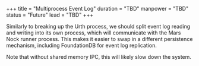 +++
title = "Multiprocess Event Log"
duration = "TBD"
manpower = "TBD"
status = "Future"
lead = "TBD"
+++

Similarly to breaking up the Urth process, we should split event log reading and writing into its own process, which will communicate with the Mars Nock runner process.  This makes it easier to swap in a different persistence mechanism, including FoundationDB for event log replication.

Note that without shared memory IPC, this will likely slow down the system.